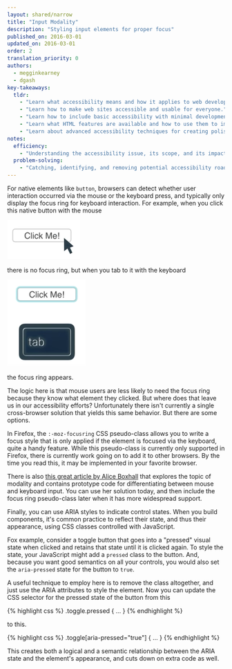 ```yaml
---
layout: shared/narrow
title: "Input Modality"
description: "Styling input elements for proper focus"
published_on: 2016-03-01
updated_on: 2016-03-01
order: 2
translation_priority: 0
authors:
  - megginkearney
  - dgash
key-takeaways:
  tldr: 
    - "Learn what accessibility means and how it applies to web development."
    - "Learn how to make web sites accessible and usable for everyone."
    - "Learn how to include basic accessibility with minimal development impace."
    - "Learn what HTML features are available and how to use them to improve accessibility."
    - "Learn about advanced accessibility techniques for creating polished accessibility experiences."
notes:
  efficiency:
    - "Understanding the accessibility issue, its scope, and its impact can make you a better web developer."
  problem-solving:
    - "Catching, identifying, and removing potential accessibility roadblocks before they happen can improve your development process and reduce maintenance requirements."
---
```


For native elements like `button`, browsers can detect whether user interaction occurred via the mouse or the keyboard press, and typically only display the focus ring for keyboard interaction. For example, when you click this native button with the mouse

![button-mouse](imgs/button-mouse.png)

there is no focus ring, but when you tab to it with the keyboard

![button-keyboard](imgs/button-keyboard.png)

the focus ring appears. 

The logic here is that mouse users are less likely to need the focus ring because they know what element they clicked. But where does that leave us in our accessibility efforts? Unfortunately there isn't currently a single cross-browser solution that yields this same behavior. But there are some options.

In Firefox, the `:-moz-focusring` CSS pseudo-class allows you to write a focus style that is only applied if the element is focused via the keyboard, quite a handy feature. While this pseudo-class is currently only supported in Firefox, there is currently work going on to add it to other browsers. By the time you read this, it may be implemented in your favorite browser.

There is also <a href="http://radar.oreilly.com/2015/08/proposing-css-input-modailty.html" target="_blank">this great article by Alice Boxhall</a> that explores the topic of modality and contains prototype code for differentiating between mouse and keyboard input. You can use her solution today, and then include the focus ring pseudo-class later when it has more widespread support.

Finally, you can use ARIA styles to indicate control states. When you build components, it's common practice to reflect their state, and thus their appearance, using CSS classes controlled with JavaScript.

Fox example, consider a toggle button that goes into a "pressed" visual state when clicked and retains that state until it is clicked again. To style the state, your JavaScript might add a `pressed` class to the button. And, because you want good semantics on all your controls, you would also set the `aria-pressed` state for the button to `true`.

A useful technique to employ here is to remove the class altogether, and just use the ARIA attributes to style the element. Now you can update the CSS selector for the pressed state of the button from this

{% highlight css %}
.toggle.pressed { ... }
{% endhighlight %}

to this.

{% highlight css %}
.toggle[aria-pressed="true"] { ... }
{% endhighlight %}

This creates both a logical and a semantic relationship between the ARIA state and the element's appearance, and cuts down on extra code as well.
